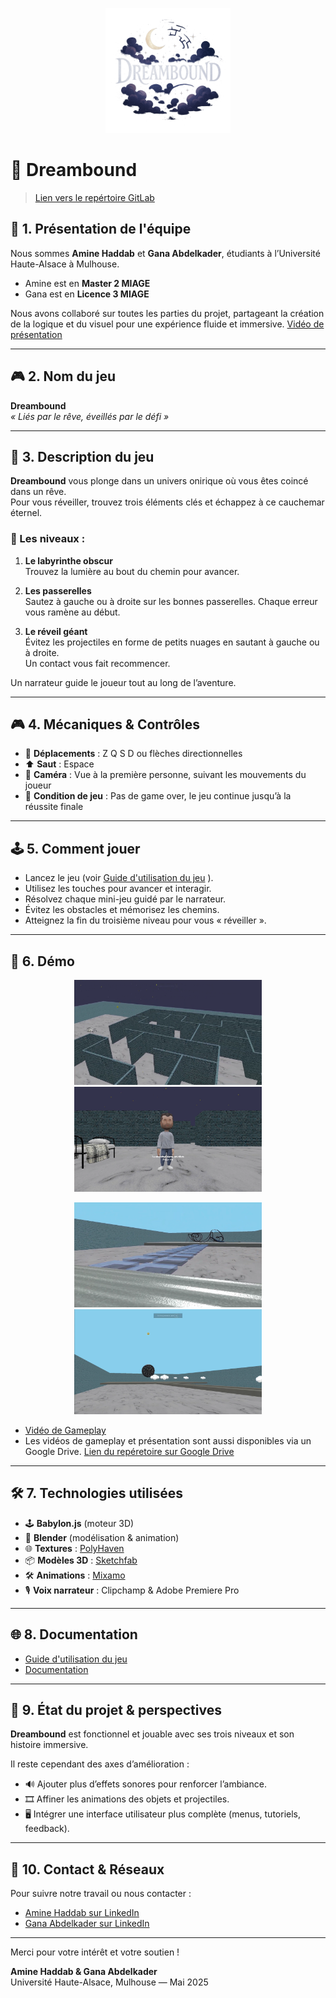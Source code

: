 <!-- LOGO PLACEHOLDER -->
<p align="center">
  <img src="public/images/logo.png" alt="Dreambound Logo" width="200"/>
</p>

# 🌌 Dreambound
> [Lien vers le repértoire GitLab](https://gitlab.com/aminehaddab/dreamland)
## 👥 1. Présentation de l'équipe

Nous sommes **Amine Haddab** et **Gana Abdelkader**, étudiants à l’Université Haute-Alsace à Mulhouse.  
- Amine est en **Master 2 MIAGE**  
- Gana est en **Licence 3 MIAGE**

Nous avons collaboré sur toutes les parties du projet, partageant la création de la logique et du visuel pour une expérience fluide et immersive.
[Vidéo de présentation](https://youtu.be/2kYtVNKXFIg)

---

## 🎮 2. Nom du jeu

**Dreambound**  
*« Liés par le rêve, éveillés par le défi »*

---

## 📖 3. Description du jeu

**Dreambound** vous plonge dans un univers onirique où vous êtes coincé dans un rêve.  
Pour vous réveiller, trouvez trois éléments clés et échappez à ce cauchemar éternel.

### 🌟 Les niveaux :

1. **Le labyrinthe obscur**  
   Trouvez la lumière au bout du chemin pour avancer.

2. **Les passerelles**  
   Sautez à gauche ou à droite sur les bonnes passerelles. Chaque erreur vous ramène au début.

3. **Le réveil géant**  
   Évitez les projectiles en forme de petits nuages en sautant à gauche ou à droite.  
   Un contact vous fait recommencer.

Un narrateur guide le joueur tout au long de l’aventure.

---

## 🎮 4. Mécaniques & Contrôles

- 🔄 **Déplacements** : Z Q S D ou flèches directionnelles  
- ⬆️ **Saut** : Espace  
- 🎥 **Caméra** : Vue à la première personne, suivant les mouvements du joueur  
- 🎯 **Condition de jeu** : Pas de game over, le jeu continue jusqu’à la réussite finale  

---

## 🕹️ 5. Comment jouer

- Lancez le jeu (voir [Guide d'utilisation du jeu](./GuideUtilisation.md)  ).  
- Utilisez les touches pour avancer et interagir.  
- Résolvez chaque mini-jeu guidé par le narrateur.  
- Évitez les obstacles et mémorisez les chemins.  
- Atteignez la fin du troisième niveau pour vous « réveiller ».

---

## 📸 6. Démo

<p align="center"> <img src="public/images/demo1.png" alt="Capture Dreambound 1" width="300"/> <img src="public/images/demo2.png" alt="Capture Dreambound 2" width="300"/> </p> <p align="center"> <img src="public/images/demo3.png" alt="Capture Dreambound 3" width="300"/> <img src="public/images/demo4.png" alt="Capture Dreambound 4" width="300"/> </p>

- [Vidéo de Gameplay](https://youtu.be/fMFAdqLfLlY) 
- Les vidéos de gameplay et présentation sont aussi disponibles via un Google Drive.
   [Lien du repéretoire sur Google Drive](https://drive.google.com/drive/folders/1Tf7yyOTqn-4mb3lfqxvpOOb0SYGV5oLb?usp=drive_link) 
 
---

## 🛠️ 7. Technologies utilisées

- 🕹️ **Babylon.js** (moteur 3D)  
- 🎨 **Blender** (modélisation & animation)  
- 🌐 **Textures** : [PolyHaven](https://polyhaven.com/)  
- 📦 **Modèles 3D** : [Sketchfab](https://skfb.ly/) 
- 🛠️ **Animations** : [Mixamo](https://www.mixamo.com/#/) 
- 🎙️ **Voix narrateur** : Clipchamp & Adobe Premiere Pro  

---

## 🌐 8. Documentation

- [Guide d'utilisation du jeu](./GuideUtilisation.md)
- [Documentation](./Documentation.md)  

---

## 🔮 9. État du projet & perspectives

**Dreambound** est fonctionnel et jouable avec ses trois niveaux et son histoire immersive.

Il reste cependant des axes d’amélioration :  

- 🔊 Ajouter plus d’effets sonores pour renforcer l’ambiance.  
- 🎞️ Affiner les animations des objets et projectiles.  
- 🖥️ Intégrer une interface utilisateur plus complète (menus, tutoriels, feedback).

---

## 📇 10. Contact & Réseaux

Pour suivre notre travail ou nous contacter :  

- [Amine Haddab sur LinkedIn](https://www.linkedin.com/in/aminehaddab)  
- [Gana Abdelkader sur LinkedIn](https://www.linkedin.com/in/gana-abdelkader)

---

Merci pour votre intérêt et votre soutien !  

**Amine Haddab & Gana Abdelkader**  
Université Haute-Alsace, Mulhouse — Mai 2025